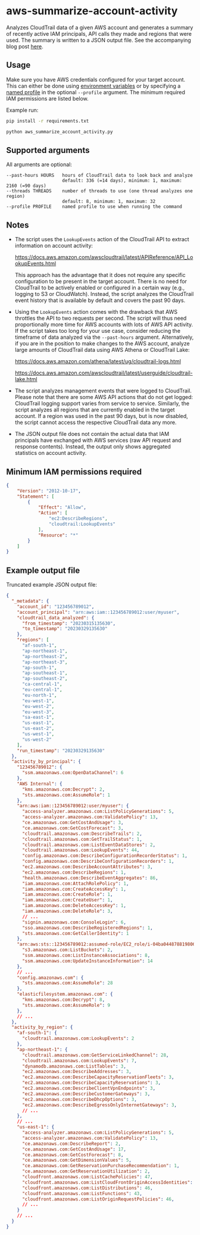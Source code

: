# aws-summarize-account-activity

Analyzes CloudTrail data of a given AWS account and generates a summary of recently active IAM principals, API calls they made and regions that were used. The summary is written to a JSON output file. See the accompanying blog post 
[here](https://medium.com/@michael.kirchner/how-to-get-an-overview-of-activities-going-on-within-an-aws-account-cb1608076819). 


## Usage

Make sure you have AWS credentials configured for your target account. This can either be done using [environment 
variables](https://docs.aws.amazon.com/cli/latest/userguide/cli-configure-envvars.html) or by specifying a [named 
profile](https://docs.aws.amazon.com/cli/latest/userguide/cli-configure-profiles.html) in the optional `--profile` 
argument. The minimum required IAM permissions are listed below. 

Example run:

```bash
pip install -r requirements.txt

python aws_summarize_account_activity.py
```


## Supported arguments

All arguments are optional:

```
--past-hours HOURS   hours of CloudTrail data to look back and analyze
                     default: 336 (=14 days), minimum: 1, maximum: 2160 (=90 days)
--threads THREADS    number of threads to use (one thread analyzes one region)
                     default: 8, minimum: 1, maximum: 32
--profile PROFILE    named profile to use when running the command
```


## Notes

* The script uses the `LookupEvents` action of the CloudTrail API to extract information on account activity:

  https://docs.aws.amazon.com/awscloudtrail/latest/APIReference/API_LookupEvents.html

  This approach has the advantage that it does not require any specific configuration to be present in the target account. There is no need for CloudTrail to be actively enabled or configured in a certain way (e.g., logging to S3 or CloudWatch). Instead, the script analyzes the CloudTrail event history that is available by default and covers the past 90 days.
  
* Using the `LookupEvents` action comes with the drawback that AWS throttles the API to two requests per second. The script will thus need proportionally more time for AWS accounts with lots of AWS API activity. If the script takes too long for your use case, consider reducing the timeframe of data analyzed via the `--past-hours` argument. Alternatively, if you are in the position to make changes to the AWS account, analyze large amounts of CloudTrail data using AWS Athena or CloudTrail Lake:

  https://docs.aws.amazon.com/athena/latest/ug/cloudtrail-logs.html
  
  https://docs.aws.amazon.com/awscloudtrail/latest/userguide/cloudtrail-lake.html

* The script analyzes management events that were logged to CloudTrail. Please note that there are some AWS API actions that do not get logged: CloudTrail logging support varies from service to service. Similarly, the script analyzes all regions that are currently enabled in the target account. If a region was used in the past 90 days, but is now disabled, the script cannot access the respective CloudTrail data any more.

* The JSON output file does not contain the actual data that IAM principals have exchanged with AWS services (raw API request and response contents). Instead, the output only shows aggregated statistics on account activity.


## Minimum IAM permissions required

```json
{
    "Version": "2012-10-17",
    "Statement": [
        {
            "Effect": "Allow",
            "Action": [
                "ec2:DescribeRegions",
                "cloudtrail:LookupEvents"
            ],
            "Resource": "*"
        }
    ]
}
```


## Example output file

Truncated example JSON output file:
```json
{
  "_metadata": {
    "account_id": "123456789012",
    "account_principal": "arn:aws:iam::123456789012:user/myuser",
    "cloudtrail_data_analyzed": {
      "from_timestamp": "20230315135630",
      "to_timestamp": "20230329135630"
    },
    "regions": [
      "af-south-1",
      "ap-northeast-1",
      "ap-northeast-2",
      "ap-northeast-3",
      "ap-south-1",
      "ap-southeast-1",
      "ap-southeast-2",
      "ca-central-1",
      "eu-central-1",
      "eu-north-1",
      "eu-west-1",
      "eu-west-2",
      "eu-west-3",
      "sa-east-1",
      "us-east-1",
      "us-east-2",
      "us-west-1",
      "us-west-2"
    ],
    "run_timestamp": "20230329135630"
  },
  "activity_by_principal": {
    "123456789012": {
      "ssm.amazonaws.com:OpenDataChannel": 6
    },
    "AWS Internal": {
      "kms.amazonaws.com:Decrypt": 2,
      "sts.amazonaws.com:AssumeRole": 1
    },
    "arn:aws:iam::123456789012:user/myuser": {
      "access-analyzer.amazonaws.com:ListPolicyGenerations": 5,
      "access-analyzer.amazonaws.com:ValidatePolicy": 13,
      "ce.amazonaws.com:GetCostAndUsage": 3,
      "ce.amazonaws.com:GetCostForecast": 3,
      "cloudtrail.amazonaws.com:DescribeTrails": 2,
      "cloudtrail.amazonaws.com:GetTrailStatus": 1,
      "cloudtrail.amazonaws.com:ListEventDataStores": 2,
      "cloudtrail.amazonaws.com:LookupEvents": 44,
      "config.amazonaws.com:DescribeConfigurationRecorderStatus": 1,
      "config.amazonaws.com:DescribeConfigurationRecorders": 1,
      "ec2.amazonaws.com:DescribeAccountAttributes": 3,
      "ec2.amazonaws.com:DescribeRegions": 1,
      "health.amazonaws.com:DescribeEventAggregates": 86,
      "iam.amazonaws.com:AttachRolePolicy": 1,
      "iam.amazonaws.com:CreateAccessKey": 1,
      "iam.amazonaws.com:CreateRole": 1,
      "iam.amazonaws.com:CreateUser": 1,
      "iam.amazonaws.com:DeleteAccessKey": 1,
      "iam.amazonaws.com:DeleteRole": 3,
      // ...
      "signin.amazonaws.com:ConsoleLogin": 6,
      "sso.amazonaws.com:DescribeRegisteredRegions": 1,
      "sts.amazonaws.com:GetCallerIdentity": 1
    },
    "arn:aws:sts::123456789012:assumed-role/EC2_role/i-04ba0448788198062": {
      "s3.amazonaws.com:ListBuckets": 2,
      "ssm.amazonaws.com:ListInstanceAssociations": 8,
      "ssm.amazonaws.com:UpdateInstanceInformation": 14
    },
    // ...
    "config.amazonaws.com": {
      "sts.amazonaws.com:AssumeRole": 28
    },
    "elasticfilesystem.amazonaws.com": {
      "kms.amazonaws.com:Decrypt": 8,
      "sts.amazonaws.com:AssumeRole": 9
    },
    // ...
  },
  "activity_by_region": {
    "af-south-1": {
      "cloudtrail.amazonaws.com:LookupEvents": 2
    },
    "ap-northeast-1": {
      "cloudtrail.amazonaws.com:GetServiceLinkedChannel": 28,
      "cloudtrail.amazonaws.com:LookupEvents": 7,
      "dynamodb.amazonaws.com:ListTables": 3,
      "ec2.amazonaws.com:DescribeAddresses": 3,
      "ec2.amazonaws.com:DescribeCapacityReservationFleets": 3,
      "ec2.amazonaws.com:DescribeCapacityReservations": 3,
      "ec2.amazonaws.com:DescribeClientVpnEndpoints": 3,
      "ec2.amazonaws.com:DescribeCustomerGateways": 3,
      "ec2.amazonaws.com:DescribeDhcpOptions": 3,
      "ec2.amazonaws.com:DescribeEgressOnlyInternetGateways": 3,
      // ...
    },
    // ...
    "us-east-1": {
      "access-analyzer.amazonaws.com:ListPolicyGenerations": 5,
      "access-analyzer.amazonaws.com:ValidatePolicy": 13,
      "ce.amazonaws.com:DescribeReport": 2,
      "ce.amazonaws.com:GetCostAndUsage": 17,
      "ce.amazonaws.com:GetCostForecast": 8,
      "ce.amazonaws.com:GetDimensionValues": 5,
      "ce.amazonaws.com:GetReservationPurchaseRecommendation": 1,
      "ce.amazonaws.com:GetReservationUtilization": 2,
      "cloudfront.amazonaws.com:ListCachePolicies": 47,
      "cloudfront.amazonaws.com:ListCloudFrontOriginAccessIdentities": 46,
      "cloudfront.amazonaws.com:ListDistributions": 46,
      "cloudfront.amazonaws.com:ListFunctions": 43,
      "cloudfront.amazonaws.com:ListOriginRequestPolicies": 46,
      // ...
    }
    // ...
  }
}
```
